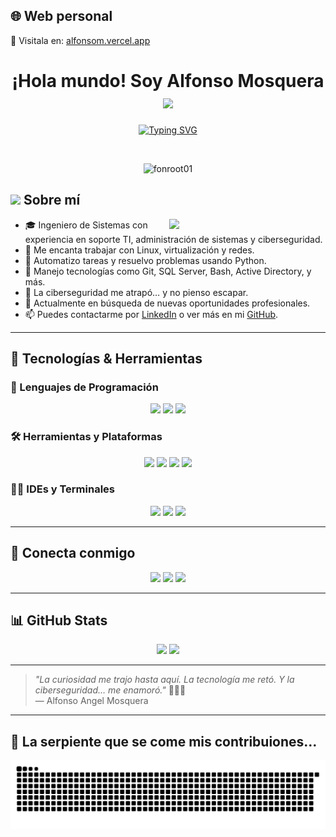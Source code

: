 ## 🌐 Web personal

📍 Visitala en: [alfonsom.vercel.app](https://alfonsom.vercel.app/)

<h1 align="center">¡Hola mundo! Soy Alfonso Mosquera <img src="https://media.giphy.com/media/hvRJCLFzcasrR4ia7z/giphy.gif" width="35"></h1>

<p align="center">
  <a href="https://readme-typing-svg.herokuapp.com/demo/"><img src="https://readme-typing-svg.herokuapp.com?font=Fira+Code&duration=3000&pause=1000&color=25C8A7&center=true&vCenter=true&width=600&lines=Ingeniero+de+Sistemas+%F0%9F%92%BB;Apasionado+por+la+Ciberseguridad+%F0%9F%94%92;Fan+de+resolver+l%C3%ADos+tecnol%C3%B3gicos+%F0%9F%A4%AB;Amante+de+Linux+y+el+c%C3%B3digo+limpio+%F0%9F%90%8D;Siempre+aprendiendo+algo+nuevo+%E2%9C%A8" alt="Typing SVG" /></a>
</p>

<br>

<p align="center"> 
	<img src="https://komarev.com/ghpvc/?username=fonroot01&label=Profile%20views&color=0e75b6&style=flat" alt="fonroot01" /> 
</p>

## <img src="https://github.com/7oSkaaa/7oSkaaa/blob/main/Images/about_me.gif?raw=true" width="50px"> Sobre mí

<picture> <img align="right" src="https://github.com/7oSkaaa/7oSkaaa/blob/main/Images/Right_Side.gif?raw=true" width="250px"> </picture>

- 🎓 Ingeniero de Sistemas con experiencia en soporte TI, administración de sistemas y ciberseguridad.
- 🐧 Me encanta trabajar con Linux, virtualización y redes.
- 🐍 Automatizo tareas y resuelvo problemas usando Python.
- 💾 Manejo tecnologías como Git, SQL Server, Bash, Active Directory, y más.
- 🔐 La ciberseguridad me atrapó… y no pienso escapar.
- 🚀 Actualmente en búsqueda de nuevas oportunidades profesionales.
- 📫 Puedes contactarme por [LinkedIn](https://www.linkedin.com/in/alfonso-%C3%A1ngel-mosquera-a-4a919b341/) o ver más en mi [GitHub](https://github.com/fonroot01).

---

## 🔧 Tecnologías & Herramientas

### 🧠 Lenguajes de Programación
<p align="center">
  <img src="https://img.shields.io/badge/Python-%2314354C.svg?style=flat&logo=python&logoColor=white"/>
  <img src="https://img.shields.io/badge/Bash-4EAA25.svg?style=flat&logo=gnu-bash&logoColor=white"/>
  <img src="https://img.shields.io/badge/SQL-%2300f.svg?style=flat&logo=sqlite&logoColor=white"/>
</p>

### 🛠️ Herramientas y Plataformas
<p align="center">
  <img src="https://img.shields.io/badge/Linux-FCC624?style=flat&logo=linux&logoColor=black"/>
  <img src="https://img.shields.io/badge/Git-%23F05033.svg?style=flat&logo=git&logoColor=white"/>
  <img src="https://img.shields.io/badge/VirtualBox-%23007ACC.svg?style=flat&logo=virtualbox&logoColor=white"/>
  <img src="https://img.shields.io/badge/Windows_Server-0078D6.svg?style=flat&logo=windows&logoColor=white"/>
</p>

### 🧑‍💻 IDEs y Terminales
<p align="center">
  <img src="https://img.shields.io/badge/VS_Code-007ACC.svg?style=flat&logo=visual-studio-code&logoColor=white"/>
  <img src="https://img.shields.io/badge/Git_Bash-%23181717.svg?style=flat&logo=git&logoColor=white"/>
  <img src="https://img.shields.io/badge/Terminal-%23000000.svg?style=flat&logo=gnome-terminal&logoColor=white"/>
</p>

---

## 🤝 Conecta conmigo
<p align="center">
  <a href="mailto:alfomsoque22@gmail.com"><img src="https://img.shields.io/badge/Gmail-EA4335?style=flat&logo=gmail&logoColor=white" /></a>
  <a href="https://www.linkedin.com/in/alfonso-%C3%A1ngel-mosquera-a-4a919b341/"><img src="https://img.shields.io/badge/LinkedIn-0077B5?style=flat&logo=linkedin&logoColor=white"/></a>
  <a href="https://github.com/fonroot01"><img src="https://img.shields.io/badge/GitHub-181717?style=flat&logo=github&logoColor=white" /></a>
</p>

---

## 📊 GitHub Stats

<p align="center">
  <img src="https://github-readme-stats.vercel.app/api?username=fonroot01&show_icons=true&theme=tokyonight&hide_title=true"/>
  <img src="https://github-readme-streak-stats.herokuapp.com/?user=fonroot01&theme=tokyonight"/>
</p>

---

> _"La curiosidad me trajo hasta aquí. La tecnología me retó. Y la ciberseguridad… me enamoró."_ 🧠🔐✨  
> — Alfonso Angel Mosquera

---

## 🐍 La serpiente que se come mis contribuiones...
	
<p align = "center">
	<img src = "https://github.com/7oSkaaa/7oSkaaa/blob/output/github-contribution-grid-snake.svg?" alt = "Snake Game"/>
</p>
